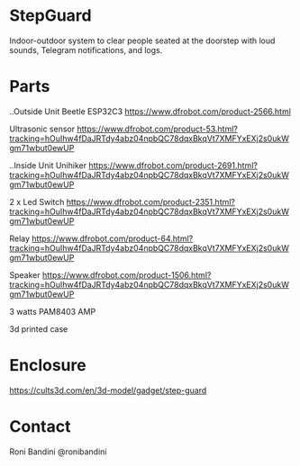 # StepGuard
Indoor-outdoor system to clear people seated at the doorstep with loud sounds, Telegram notifications, and logs.

# Parts

..Outside Unit
Beetle ESP32C3 https://www.dfrobot.com/product-2566.html

Ultrasonic sensor https://www.dfrobot.com/product-53.html?tracking=hOuIhw4fDaJRTdy4abz04npbQC78dqxBkqVt7XMFYxEXj2s0ukWgm71wbut0ewUP

..Inside Unit
Unihiker https://www.dfrobot.com/product-2691.html?tracking=hOuIhw4fDaJRTdy4abz04npbQC78dqxBkqVt7XMFYxEXj2s0ukWgm71wbut0ewUP

2 x Led Switch https://www.dfrobot.com/product-2351.html?tracking=hOuIhw4fDaJRTdy4abz04npbQC78dqxBkqVt7XMFYxEXj2s0ukWgm71wbut0ewUP

Relay https://www.dfrobot.com/product-64.html?tracking=hOuIhw4fDaJRTdy4abz04npbQC78dqxBkqVt7XMFYxEXj2s0ukWgm71wbut0ewUP

Speaker https://www.dfrobot.com/product-1506.html?tracking=hOuIhw4fDaJRTdy4abz04npbQC78dqxBkqVt7XMFYxEXj2s0ukWgm71wbut0ewUP

3 watts PAM8403 AMP

3d printed case

# Enclosure

https://cults3d.com/en/3d-model/gadget/step-guard

# Contact

Roni Bandini
@ronibandini
